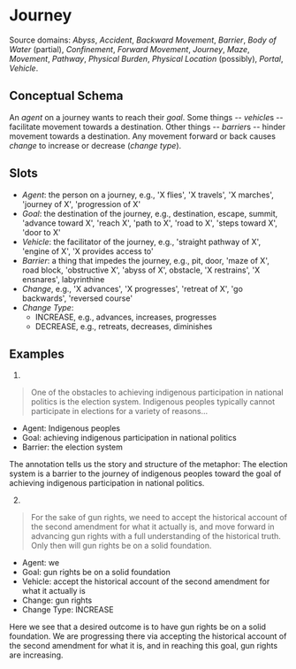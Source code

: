 # Journey

Source domains: *Abyss*, *Accident*, *Backward Movement*, *Barrier*,
*Body of Water* (partial), *Confinement*, *Forward Movement*, *Journey*,
*Maze*, *Movement*, *Pathway*, *Physical Burden*, *Physical Location* 
(possibly), *Portal*, *Vehicle*.


## Conceptual Schema

An *agent* on a journey wants to reach their *goal*. Some things --
*vehicle*s -- facilitate movement towards a destination. Other things --
*barrier*s -- hinder movement towards a destination. Any movement forward
or back causes *change* to increase or decrease (*change type*).


## Slots

- *Agent*: the person on a journey, e.g., 'X flies', 'X travels',
  'X marches', 'journey of X', 'progression of X'
- *Goal*: the destination of the journey, e.g., destination,
  escape, summit, 'advance toward X', 'reach X', 'path to X', 'road to X',
  'steps toward X', 'door to X'
- *Vehicle*: the facilitator of the journey, e.g., 'straight pathway of X',
  'engine of X', 'X provides access to'
- *Barrier*: a thing that impedes the journey, e.g., pit, door, 'maze of X',
  road block, 'obstructive X', 'abyss of X', obstacle, 'X restrains', 'X
  ensnares', labyrinthine
- *Change*, e.g., 'X advances', 'X progresses', 'retreat of X', 'go
  backwards', 'reversed course'
- *Change Type*:
  - INCREASE, e.g., advances, increases, progresses
  - DECREASE, e.g., retreats, decreases, diminishes


## Examples

1.
> One of the obstacles to achieving indigenous participation in national
> politics is the election system. Indigenous peoples typically cannot
> participate in elections for a variety of reasons...
- Agent: Indigenous peoples
- Goal: achieving indigenous participation in national politics
- Barrier: the election system

The annotation tells us the story and structure of the metaphor: The
election system is a barrier to the journey of indigenous peoples toward
the goal of achieving indigenous participation in national politics.


2.
> For the sake of gun rights, we need to accept the historical account
> of the second amendment for what it actually is, and move forward in
> advancing gun rights with a full understanding of the historical
> truth. Only then will gun rights be on a solid foundation.
- Agent: we
- Goal: gun rights be on a solid foundation
- Vehicle: accept the historical account of the second amendment for
  what it actually is
- Change: gun rights
- Change Type: INCREASE

Here we see that a desired outcome is to have gun rights be on a solid
foundation. We are progressing there via accepting the historical
account of the second amendment for what it is, and in reaching this
goal, gun rights are increasing.
